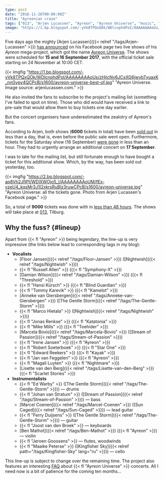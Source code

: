 ```yaml
---
type: post
date: "2016-11-26T00:00:00Z"
title: "Ayreonian craze"
tags: ["013", "Arjen Lucassen", "Ayreon", "Ayreon Universe", "music", "Netherlands", "progressive metal", "progressive rock", "Tilburg"]
image: "https://1.bp.blogspot.com/-yVk8TPQxQOk/WDlcnphdPoI/AAAAAAAAoUs/zHjicNv6JCsXG6jwybTyuaxK_nnGypy4QCPcB/s1600/ayreon-universe-best-of.jpg"
---
```


Five days ago the mighty [Arjen Lucassen]({{< relref "/tags/Arjen-Lucassen" >}}) [has announced](https://www.facebook.com/ArjenLucassenOfficial/videos/10153840917141152/) on his Facebook page two live shows of his *Ayreon* mega-project, which got the name [Ayreon Universe](http://www.arjenlucassen.com/universe/). The shows were scheduled for **15 and 16 September 2017**, with the official ticket sale starting on 24 November at 10:00 CET.

<!--more-->

{{< imgfig "https://1.bp.blogspot.com/-yVk8TPQxQOk/WDlcnphdPoI/AAAAAAAAoUs/zHjicNv6JCsXG6jwybTyuaxK_nnGypy4QCPcB/s1600/ayreon-universe-best-of.jpg" "Ayreon Universe. Image source: arjenlucassen.com." >}}

He also invited the fans to subscribe to the project's mailing list (something I've failed to spot on time). Those who did would have received a link to pre-sale that would allow them to buy tickets one day earlier.

But the concert organisers have underestimated the zealotry of Ayreon's fans.

According to Arjen, both shows (**6000** tickets in total) have been [sold out](https://www.facebook.com/ArjenLucassenOfficial/posts/10153847922071152) in less than a day, that is, even before the public sale went open. Furthermore, tickets for the Saturday show (16 September) [were gone](https://www.facebook.com/ArjenLucassenOfficial/photos/a.114351896151.107682.109887886151/10153846039016152/) in less than an hour. They had to urgently arrange an additional concert on **17 September**.

I was to late for the mailing list, but still fortunate enough to have bought a ticket for this additional show. Which, by the way, has been sold out yesterday, too.

{{< imgfig "https://2.bp.blogspot.com/-ap8Vh2JfIPI/WDlXWOjo5_I/AAAAAAAAoUM/fEx-vzeU4_kqsMr3J1I2xkrsRuBlz3ruwCPcB/s1600/ayreon-universe.jpg" "Ayreon Universe: all the tickets gone. Photo from Arjen Lucassen's Facebook page." >}}

So, a total of **9000** tickets was done with in [less than 48 hours](https://www.facebook.com/ArjenLucassenOfficial/videos/10153850665491152/). The shows will take place at [013](http://www.013.nl/), Tilburg.

## Why the fuss? {#lineup}

Apart from {{< fl "Ayreon" >}} being legendary, the line-up is very impressive (the links below lead to corresponding tags in my blog):

* **Vocalists**
    * [Floor Jansen]({{< relref "/tags/Floor-Jansen" >}}) ([Nightwish]({{< relref "/tags/Nightwish" >}}))
    * {{< fl "Russell Allen" >}} ({{< fl "Symphony-X" >}})
    * [Damian Wilson]({{< relref "/tags/Damian-Wilson" >}}) ({{< fl "Threshold" >}})
    * {{< fl "Hansi Kürsch" >}} ({{< fl "Blind Guardian" >}})
    * {{< fl "Tommy Karevik" >}} ({{< fl "Kamelot" >}})
    * [Anneke van Giersbergen]({{< relref "/tags/Anneke-van-Giersbergen" >}}) ([The Gentle Storm]({{< relref "/tags/The-Gentle-Storm" >}}))
    * {{< fl "Marco Hietala" >}} ([Nightwish]({{< relref "/tags/Nightwish" >}}))
    * {{< fl "Jonas Renkse" >}} ({{< fl "Katatonia" >}})
    * {{< fl "Mike Mills" >}} ({{< fl "Toehider" >}})
    * [Marcela Bovio]({{< relref "/tags/Marcela-Bovio" >}}) ([Stream of Passion]({{< relref "/tags/Stream-of-Passion" >}}))
    * {{< fl "Irene Jansen" >}} ({{< fl "Ayreon" >}})
    * {{< fl "Robert Soeterboek" >}} ({{< fl "Star One" >}})
    * {{< fl "Edward Reekers" >}} ({{< fl "Kayak" >}})
    * {{< fl "Jan van Feggelen" >}} ({{< fl "Ayreon" >}})
    * {{< fl "Magali Luyten" >}} ({{< fl "Nightmare" >}})
    * [Lisette van den Berg]({{< relref "/tags/Lisette-van-den-Berg" >}}) ({{< fl "Scarlet Stories" >}})
* **Instrumentalists**
    * {{< fl "Ed Warby" >}} ([The Gentle Storm]({{< relref "/tags/The-Gentle-Storm" >}})) — drums
    * {{< fl "Johan van Stratum" >}} ([Stream of Passion]({{< relref "/tags/Stream-of-Passion" >}})) — bass
    * [Marcel Coenen]({{< relref "/tags/Marcel-Coenen" >}}) ([Sun Caged]({{< relref "/tags/Sun-Caged" >}})) — lead guitar
    * {{< fl "Ferry Duijsens" >}} ([The Gentle Storm]({{< relref "/tags/The-Gentle-Storm" >}})) — guitar
    * {{< fl "Joost van den Broek" >}} — keyboards
    * [Ben Mathot]({{< relref "/tags/Ben-Mathot" >}}) ({{< fl "Ayreon" >}}) — violin
    * {{< fl "Jeroen Goossens" >}} — flutes, woodwinds
    * {{< fl "Maaike Peterse" >}} ([Kingfisher Sky]({{< relref path="/tags/Kingfisher-Sky" lang="ru" >}})) — cello

This line-up is subject to change over the remaining time. The project also features an interesting [FAQ](http://www.arjenlucassen.com/universe/faq/) about {{< fl "Ayreon Universe" >}} concerts. All I need now is a bit of patience for the coming ten months…
